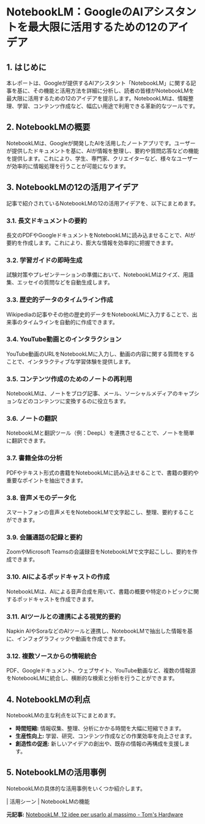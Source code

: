 # NotebookLM：GoogleのAIアシスタントを最大限に活用するための12のアイデア

## 1. はじめに

本レポートは、Googleが提供するAIアシスタント「NotebookLM」に関する記事を基に、その機能と活用方法を詳細に分析し、読者の皆様がNotebookLMを最大限に活用するための12のアイデアを提示します。NotebookLMは、情報整理、学習、コンテンツ作成など、幅広い用途で利用できる革新的なツールです。

## 2. NotebookLMの概要

NotebookLMは、Googleが開発したAIを活用したノートアプリです。ユーザーが提供したドキュメントを基に、AIが情報を整理し、要約や質問応答などの機能を提供します。これにより、学生、専門家、クリエイターなど、様々なユーザーが効率的に情報処理を行うことが可能になります。

## 3. NotebookLMの12の活用アイデア

記事で紹介されているNotebookLMの12の活用アイデアを、以下にまとめます。

### 3.1. 長文ドキュメントの要約

長文のPDFやGoogleドキュメントをNotebookLMに読み込ませることで、AIが要約を作成します。これにより、膨大な情報を効率的に把握できます。

### 3.2. 学習ガイドの即時生成

試験対策やプレゼンテーションの準備において、NotebookLMはクイズ、用語集、エッセイの質問などを自動生成します。

### 3.3. 歴史的データのタイムライン作成

Wikipediaの記事やその他の歴史的データをNotebookLMに入力することで、出来事のタイムラインを自動的に作成できます。

### 3.4. YouTube動画とのインタラクション

YouTube動画のURLをNotebookLMに入力し、動画の内容に関する質問をすることで、インタラクティブな学習体験を提供します。

### 3.5. コンテンツ作成のためのノートの再利用

NotebookLMは、ノートをブログ記事、メール、ソーシャルメディアのキャプションなどのコンテンツに変換するのに役立ちます。

### 3.6. ノートの翻訳

NotebookLMと翻訳ツール（例：DeepL）を連携させることで、ノートを簡単に翻訳できます。

### 3.7. 書籍全体の分析

PDFやテキスト形式の書籍をNotebookLMに読み込ませることで、書籍の要約や重要なポイントを抽出できます。

### 3.8. 音声メモのデータ化

スマートフォンの音声メモをNotebookLMで文字起こし、整理、要約することができます。

### 3.9. 会議通話の記録と要約

ZoomやMicrosoft Teamsの会議録音をNotebookLMで文字起こしし、要約を作成できます。

### 3.10. AIによるポッドキャストの作成

NotebookLMは、AIによる音声合成を用いて、書籍の概要や特定のトピックに関するポッドキャストを作成できます。

### 3.11. AIツールとの連携による視覚的要約

Napkin AIやSoraなどのAIツールと連携し、NotebookLMで抽出した情報を基に、インフォグラフィックや動画を作成できます。

### 3.12. 複数ソースからの情報統合

PDF、Googleドキュメント、ウェブサイト、YouTube動画など、複数の情報源をNotebookLMに統合し、横断的な検索と分析を行うことができます。

## 4. NotebookLMの利点

NotebookLMの主な利点を以下にまとめます。

* **時間短縮:** 情報収集、整理、分析にかかる時間を大幅に短縮できます。
* **生産性向上:** 学習、研究、コンテンツ作成などの作業効率を向上させます。
* **創造性の促進:** 新しいアイデアの創出や、既存の情報の再構成を支援します。

## 5. NotebookLMの活用事例

NotebookLMの具体的な活用事例をいくつか紹介します。

| 活用シーン | NotebookLMの機能 

**元記事:** [NotebookLM, 12 idee per usarlo al massimo - Tom's Hardware](https://www.tomshw.it/business/notebooklm-12-idee-per-usarlo-al-massimo-2025-03-25)